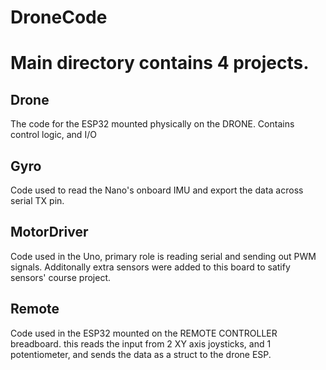 # DroneCode
 
# Main directory contains 4 projects.

## Drone
The code for the ESP32 mounted physically on the DRONE. Contains control logic, and I/O

## Gyro
Code used to read the Nano's onboard IMU and export the data across serial TX pin.

## MotorDriver
Code used in the Uno, primary role is reading serial and sending out PWM signals. Additonally extra sensors were added to this board to satify sensors' course project.

## Remote
Code used in the ESP32 mounted on the REMOTE CONTROLLER breadboard. this reads the input from 2 XY axis joysticks, and 1 potentiometer, and sends the data as a struct to the drone ESP.
